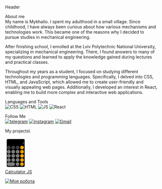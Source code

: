 Header

About me\
My name is Mykhailo. I spent my adulthood in a small village. Since childhood, I have always been curious about how various mechanisms and technologies work. This became one of the reasons why I decided to pursue studies in mechanical engineering.

After finishing school, I enrolled at the Lviv Polytechnic National University, specializing in mechanical engineering. There, I found answers to many of my questions and learned to apply the knowledge gained during lectures and practical classes.

Throughout my years as a student, I focused on studying different technologies and programming languages. Specifically, I delved into CSS, HTML, and JavaScript, which allowed me to create user-friendly and visually appealing web pages. Additionally, I developed an interest in React, enabling me to build more complex and interactive web applications.

Languages and Tools\
![CSS](https://img.shields.io/badge/Css-black?style=for-the-badge&logo=CSs3)
![HTML](https://img.shields.io/badge/HTML-black?style=for-the-badge&logo=HTML5)
![JS](https://img.shields.io/badge/JavaScript-black?style=for-the-badge&logo=JavaScript)
![React](https://img.shields.io/badge/React-black?style=for-the-badge&logo=React)

Follow Me\
[![telegram](https://img.shields.io/badge/Telegram-black?style=for-the-badge&logo=Telegram)](https://t.me/MykhailoLoniak)
[![instagram](https://img.shields.io/badge/Instagram-black?style=for-the-badge&logo=Instagram)](https://instagram.com/lonyakmisha?igshid=MzNlNGNkZWQ4Mg==)
[![Gmail](https://img.shields.io/badge/Gmail-black?style=for-the-badge&logo=Gmail)](http://loniakmykhail@gmail.com)

My projects\

<a href="https://mykhailoloniak.github.io/project/" target="_blank">
  <img src="https://github.com/MykhailoLoniak/MykhailoLoniak/blob/main/calc.png" alt="calculator"  height="100"><br/>
  Calculator JS
</a>

[![Моя робота](https://example.com/my_photo.jpg)](https://example.com/my_work)
